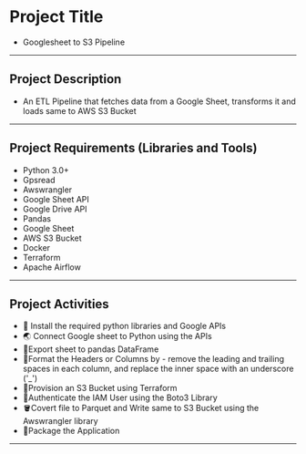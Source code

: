 # Project Title
- Googlesheet to S3 Pipeline

---
## Project Description
- An ETL Pipeline that fetches data from a Google Sheet, transforms it and loads same to AWS S3 Bucket

---
## Project Requirements (Libraries and Tools)
- Python 3.0+
- Gpsread
- Awswrangler
- Google Sheet API
- Google Drive API
- Pandas
- Google Sheet
- AWS S3 Bucket
- Docker
- Terraform
- Apache Airflow

---
## Project Activities 
- 🔨 Install the required python libraries and Google APIs
- 🌏 Connect Google sheet to Python using the APIs
- 📖Export sheet to pandas DataFrame
- 📓Format the Headers or Columns by - remove the leading and trailing spaces in each column, and replace the inner space with an underscore ('_')
- 🔧Provision an S3 Bucket using Terraform
- 💂Authenticate the IAM User using the Boto3 Library
- 🪣Covert file to Parquet and Write same to S3 Bucket using the Awswrangler library
- 🧰Package the Application

---